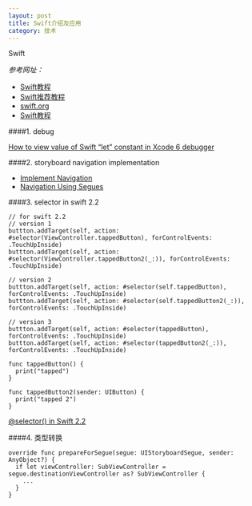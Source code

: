```yaml
---
layout: post
title: Swift介绍及应用
category: 技术
---
```


Swift

*参考网址：*

* [Swift教程](http://letsswift.com/2014/06/automatic-reference-counting/ "swift")
* [Swift推荐教程](https://numbbbbb.gitbooks.io/-the-swift-programming-language-/content/chapter2/01_The_Basics.html#optionals "swift")
* [swift.org](https://swift.org/getting-started/ "swift")
* [Swift教程](http://c.biancheng.net/cpp/swift/jiaocheng/ "swift")


####1. debug

[How to view value of Swift “let” constant in Xcode 6 debugger](http://stackoverflow.com/questions/26189424/how-to-view-value-of-swift-let-constant-in-xcode-6-debugger "swift")

####2. storyboard navigation implementation

* [Implement Navigation](https://developer.apple.com/library/ios/referencelibrary/GettingStarted/DevelopiOSAppsSwift/Lesson8.html)
* [Navigation Using Segues](https://developer.apple.com/library/ios/featuredarticles/ViewControllerPGforiPhoneOS/UsingSegues.html)

####3. selector in swift 2.2

```
// for swift 2.2
// version 1
buttton.addTarget(self, action: #selector(ViewController.tappedButton), forControlEvents: .TouchUpInside)
buttton.addTarget(self, action: #selector(ViewController.tappedButton2(_:)), forControlEvents: .TouchUpInside)

// version 2
buttton.addTarget(self, action: #selector(self.tappedButton), forControlEvents: .TouchUpInside)
buttton.addTarget(self, action: #selector(self.tappedButton2(_:)), forControlEvents: .TouchUpInside)

// version 3
buttton.addTarget(self, action: #selector(tappedButton), forControlEvents: .TouchUpInside)
buttton.addTarget(self, action: #selector(tappedButton2(_:)), forControlEvents: .TouchUpInside)

func tappedButton() {
  print("tapped")
}

func tappedButton2(sender: UIButton) {
  print("tapped 2")
}
```

[@selector() in Swift 2.2](http://stackoverflow.com/questions/24007650/selector-in-swift "swift")

####4. 类型转换

```
override func prepareForSegue(segue: UIStoryboardSegue, sender: AnyObject?) {
  if let viewController: SubViewController = segue.destinationViewController as? SubViewController {
    ...
  }
}
```
